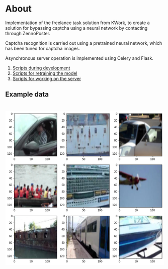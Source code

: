 # About
Implementation of the freelance task solution from KWork, to create a solution for bypassing captcha using a neural network by contacting through ZennoPoster.

Captcha recognition is carried out using a pretrained neural network, which has been tuned for captcha images.

Asynchronous server operation is implemented using Celery and Flask.

1. [Scripts during development](development/)
2. [Scripts for retraining the model](deployment/retraining/)
3. [Scripts for working on the server](deployment/server/)

## Example data
<h1 align="center">
  <img src="assets/example.png">
</h1>
